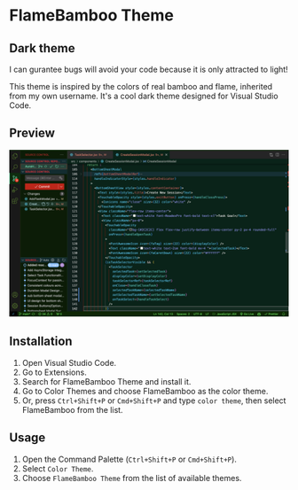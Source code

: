 # FlameBamboo Theme

## Dark theme

I can gurantee bugs will avoid your code because it is only attracted to light!

This theme is inspired by the colors of real bamboo and flame, inherited from my own username. It's a cool dark theme designed for Visual Studio Code.

## Preview

![JavaScript Preview](Sample.png)

## Installation

1. Open Visual Studio Code.
2. Go to Extensions.
3. Search for FlameBamboo Theme and install it.
4. Go to Color Themes and choose FlameBamboo as the color theme.
5. Or, press `Ctrl+Shift+P` or `Cmd+Shift+P` and type `color theme`, then select FlameBamboo from the list.

## Usage

1. Open the Command Palette (`Ctrl+Shift+P` or `Cmd+Shift+P`).
2. Select `Color Theme`.
3. Choose `FlameBamboo Theme` from the list of available themes.
